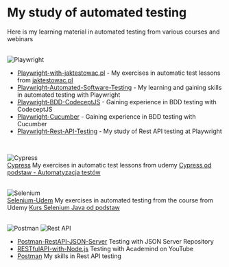 # My study of automated testing

Here is my learning material in automated testing from various courses and webinars  
<br>

![Playwright](https://img.shields.io/badge/-Playwright-3776AB?style=flat&logo=Playwright&logoColor=white)

- [Playwright-with-jaktestowac.pl](https://github.com/adamcegielka/learn-test-automation/tree/main/Playwright-with-jaktestowac.pl) - My exercises in automatic test lessons from [jaktestowac.pl](https://jaktestowac.pl/)
- [Playwright-Automated-Software-Testing](https://github.com/adamcegielka/learn-test-automation/tree/main/Playwright-Automated-Software-Testing) - My learning and gaining skills in automated testing with Playwright
- [Playwright-BDD-CodeceptJS](https://github.com/adamcegielka/learn-test-automation/tree/main/Playwright-BDD-CodeceptJS) - Gaining experience in BDD testing with CodeceptJS
- [Playwright-Cucumber](https://github.com/adamcegielka/learn-test-automation/tree/main/Playwright-Cucumber) - Gaining experience in BDD testing with Cucumber
- [Playwright-Rest-API-Testing](https://github.com/adamcegielka/learn-test-automation/tree/main/Playwright-Rest-API-Testing) - My study of Rest API testing at Playwright  
<br>

![Cypress](https://img.shields.io/badge/-Cypress-3776AB?style=flat&logo=Cypress&logoColor=white)  
[Cypress](https://github.com/adamcegielka/learn-test-automation/tree/main/Cypress) My exercises in automatic test lessons from udemy [Cypress od podstaw - Automatyzacja testów](https://www.udemy.com/course/cypress-od-podstaw/)  
<br>

![Selenium](https://img.shields.io/badge/-Selenium-3776AB?style=flat&logo=Selenium&logoColor=white)  
[Selenium-Udem](https://github.com/adamcegielka/learn-test-automation/tree/main/Selenium-Udem) My exercises in automated testing from the course from Udemy [Kurs Selenium Java od podstaw](https://www.udemy.com/course/kurs-selenium-java/)  
<br>

![Postman](https://img.shields.io/badge/-Postman-3776AB?style=flat&logo=Postman&logoColor=white) ![Rest API](https://img.shields.io/badge/-RestAPI-3776AB?style=flat&logo=restapi&logoColor=white)
- [Postman-RestAPI-JSON-Server](https://github.com/adamcegielka/learn-test-automation/tree/main/Postman-RestAPI-JSON-Server) Testing with JSON Server Repository 
- [RESTfulAPI-with-Node.js](https://github.com/adamcegielka/learn-test-automation/tree/main/RESTfulAPI-with-Node.js) Testing with Academind on YouTube
- [Postman](https://github.com/adamcegielka/learn-test-automation/tree/main/Postman) My skills in Rest API testing
